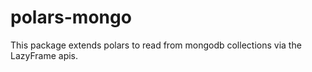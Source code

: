# polars-mongo

This package extends polars to read from mongodb collections via the LazyFrame apis. 


